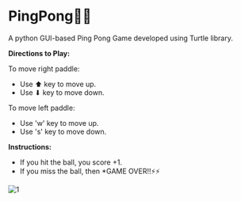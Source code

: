 # PingPong🏓🏓

A python GUI-based Ping Pong Game developed using Turtle library.

**Directions to Play:**

To move right paddle:
* Use ⬆ key to move up.
* Use ⬇ key to move down.

To move left paddle:
* Use 'w' key to move up.
* Use 's' key to move down.

**Instructions:**
 
* If you hit the ball, you score +1.
* If you miss the ball, then *GAME OVER!!⚡⚡

![1](https://user-images.githubusercontent.com/76205318/137671733-ce0808e9-171b-474f-8126-c9ec366d6a6d.PNG)
